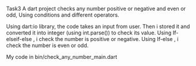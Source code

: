 Task3 
A dart project checks any number positive or negative and even or odd,
Using conditions and different operators.

Using dart:io library, the code takes an input from user.
Then i stored it and converted it into integer (using int.parse()) to check its value.
Using If-elseif-else , i check the number is positive or negative.
Using If-else , i check the number is even or odd.

My code in bin/check_any_number_main.dart
